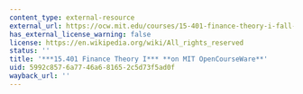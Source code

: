 ```yaml
---
content_type: external-resource
external_url: https://ocw.mit.edu/courses/15-401-finance-theory-i-fall-2008/
has_external_license_warning: false
license: https://en.wikipedia.org/wiki/All_rights_reserved
status: ''
title: '***15.401 Finance Theory I*** **on MIT OpenCourseWare**'
uid: 5992c857-6a77-46a6-8165-2c5d73f5ad0f
wayback_url: ''
---
```

